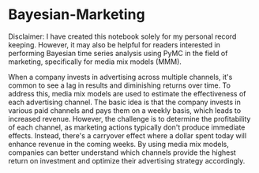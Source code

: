 # Bayesian-Marketing

Disclaimer: I have created this notebook solely for my personal record keeping. However, it may also be helpful for readers interested in performing Bayesian time series analysis using PyMC in the field of marketing, specifically for media mix models (MMM).

When a company invests in advertising across multiple channels, it's common to see a lag in results and diminishing returns over time. To address this, media mix models are used to estimate the effectiveness of each advertising channel. The basic idea is that the company invests in various paid channels and pays them on a weekly basis, which leads to increased revenue. However, the challenge is to determine the profitability of each channel, as marketing actions typically don't produce immediate effects. Instead, there's a carryover effect where a dollar spent today will enhance revenue in the coming weeks. By using media mix models, companies can better understand which channels provide the highest return on investment and optimize their advertising strategy accordingly. 
